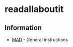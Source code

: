 # readallaboutit
## Information
* [MAD](https://github.com/foreverstamp/readallaboutit/edit/master/readme1.md/) - General instructions

